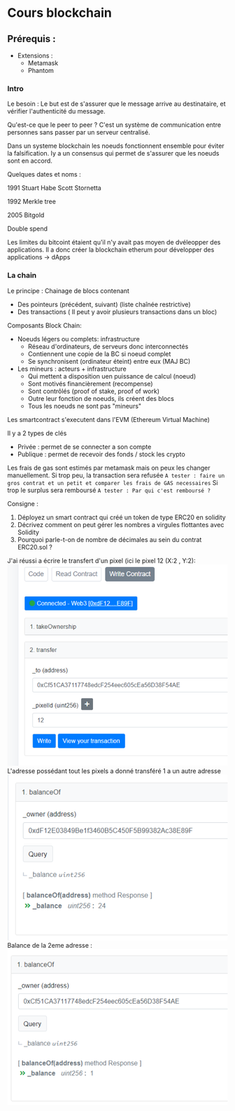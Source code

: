 # Cours blockchain

## Prérequis :
 - Extensions :
   - Metamask
   - Phantom

### Intro
Le besoin : Le but est de s'assurer que le message arrive au destinataire, et vérifier l'authenticité du message.

Qu'est-ce que le peer to peer ? C'est un système de communication entre personnes sans passer par un serveur centralisé.

Dans un systeme blockchain les noeuds fonctionnent ensemble pour éviter la falsification. Iy a un consensus qui permet de s'assurer que les noeuds sont en accord.

Quelques dates et noms :

1991
Stuart Habe
Scott Stornetta

1992
Merkle tree

2005
Bitgold

Double spend



Les limites du bitcoint étaient qu'il n'y avait pas moyen de dvéleopper des applications.
Il a donc créer la blockchain etherum pour développer des applications -> dApps

### La chain

Le principe :
Chainage de blocs contenant
 - Des pointeurs (précédent, suivant) (liste chaînée restrictive)
 - Des transactions ( Il peut y avoir plusieurs transactions dans un bloc)


Composants Block Chain:
- Noeuds légers ou complets: infrastructure
   - Réseau d'ordinateurs, de serveurs donc interconnectés
   - Contiennent une copie de la BC si noeud complet
   - Se synchronisent (ordinateur éteint) entre eux (MAJ BC)
- Les mineurs : acteurs + infrastructure
   - Qui mettent a disposition uen puissance de calcul (noeud) 
   - Sont motivés financièrement (recompense)
   - Sont contrôlés (proof of stake, proof of work)
   - Outre leur fonction de noeuds, ils créent des blocs
   - Tous les noeuds ne sont pas "mineurs"   

Les smartcontract s'executent dans l'EVM (Ethereum Virtual Machine)

Il y a 2 types de clés
   - Privée : permet de se connecter a son compte
   - Publique : permet de recevoir des fonds / stock les crypto


Les frais de gas sont estimés par metamask mais on peux les changer manuellement.
Si trop peu, la transaction sera refusée ``A tester : faire un gros contrat et un petit et comparer les frais de GAS necessaires``
Si trop le surplus sera remboursé ``A tester : Par qui c'est remboursé ?``

Consigne : 
1. Déployez un smart contract qui créé un token de type ERC20 en solidity
2. Décrivez comment on peut gérer les nombres a virgules flottantes avec Solidity
3. Pourquoi parle-t-on de nombre de décimales au sein du contrat ERC20.sol ?

J'ai réussi a écrire le transfert d'un pixel (ici le pixel 12 (X:2 , Y:2):
<img src="./images/transfer.png">
L'adresse possédant tout les pixels a donné transféré 1 a un autre adresse
<img src="./images/adresse_pleine.png">
Balance de la 2eme adresse :
<img src="./images/read_balance_AE.png">